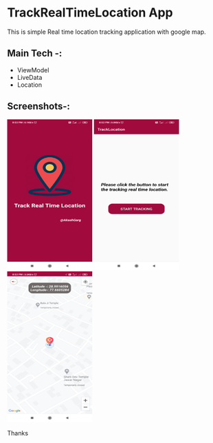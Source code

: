 # TrackRealTimeLocation App
This is simple Real time location tracking application with google map.

## Main Tech -: 

 * ViewModel
 * LiveData
 * Location

## Screenshots-: 

<div class="row">
<img src="https://github.com/er-akashgarg/TrackRealTimeLocation/blob/master/screenshots/image1.jpg" width="198" height="350" />
<img src="https://github.com/er-akashgarg/TrackRealTimeLocation/blob/master/screenshots/image2.jpg" width="198" height="350" />
<img src="https://github.com/er-akashgarg/TrackRealTimeLocation/blob/master/screenshots/image3.jpg" width="198" height="350" />
</div>


Thanks
 

